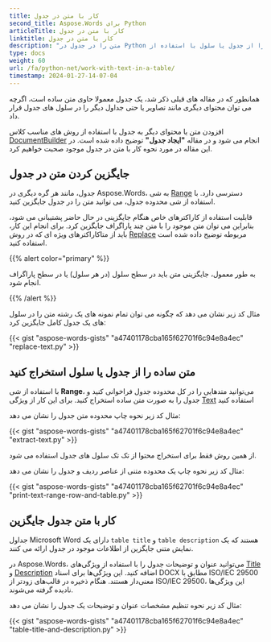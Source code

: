 ```yaml
---
title: کار با متن در جدول
second_title: Aspose.Words برای Python
articleTitle: کار با متن در جدول
linktitle: کار با متن در جدول
description: "متن را در جدول در Python جایگزین کنید. متن ساده را از جدول یا سلول با استفاده از Python استخراج کنید."
type: docs
weight: 60
url: /fa/python-net/work-with-text-in-a-table/
timestamp: 2024-01-27-14-07-04
---
```


همانطور که در مقاله های قبلی ذکر شد، یک جدول معمولا حاوی متن ساده است، اگرچه می توان محتوای دیگری مانند تصاویر یا حتی جداول دیگر را در سلول های جدول قرار داد.

افزودن متن یا محتوای دیگر به جدول با استفاده از روش های مناسب کلاس [DocumentBuilder](https://reference.aspose.com/words/python-net/aspose.words/documentbuilder/) انجام می شود و در مقاله **"ایجاد جدول"** توضیح داده شده است. در این مقاله در مورد نحوه کار با متن در جدول موجود صحبت خواهیم کرد.

## جایگزین کردن متن در جدول

جدول، مانند هر گره دیگری در Aspose.Words، به شی [Range](https://reference.aspose.com/words/python-net/aspose.words/range/) دسترسی دارد. با استفاده از شی محدوده جدول، می توانید متن را در جدول جایگزین کنید.

قابلیت استفاده از کاراکترهای خاص هنگام جایگزینی در حال حاضر پشتیبانی می شود، بنابراین می توان متن موجود را با متن چند پاراگراف جایگزین کرد. برای انجام این کار، باید از متاکاراکترهای ویژه ای که در روش [Replace](https://reference.aspose.com/words/python-net/aspose.words/range/replace/#str_str) مربوطه توضیح داده شده است استفاده کنید.

{{% alert color="primary" %}}

به طور معمول، جایگزینی متن باید در سطح سلول (در هر سلول) یا در سطح پاراگراف انجام شود.

{{% /alert %}}

مثال کد زیر نشان می دهد که چگونه می توان تمام نمونه های یک رشته متن را در سلول های یک جدول کامل جایگزین کرد:

{{< gist "aspose-words-gists" "a47401178cba165f62701f6c94e8a4ec" "replace-text.py" >}}

## متن ساده را از جدول یا سلول استخراج کنید

با استفاده از شی **Range**، می‌توانید متدهایی را در کل محدوده جدول فراخوانی کنید و جدول را به صورت متن ساده استخراج کنید. برای این کار از ویژگی [Text](https://reference.aspose.com/words/python-net/aspose.words/range/text/) استفاده کنید

مثال کد زیر نحوه چاپ محدوده متن جدول را نشان می دهد:

{{< gist "aspose-words-gists" "a47401178cba165f62701f6c94e8a4ec" "extract-text.py" >}}

از همین روش فقط برای استخراج محتوا از تک تک سلول های جدول استفاده می شود.

مثال کد زیر نحوه چاپ یک محدوده متنی از عناصر ردیف و جدول را نشان می دهد:

{{< gist "aspose-words-gists" "a47401178cba165f62701f6c94e8a4ec" "print-text-range-row-and-table.py" >}}

## کار با متن جدول جایگزین

جداول Microsoft Word دارای یک `table title` و `table description` هستند که یک نمایش متنی جایگزین از اطلاعات موجود در جدول ارائه می کنند.

در Aspose.Words، می‌توانید عنوان و توضیحات جدول را با استفاده از ویژگی‌های [Title](https://reference.aspose.com/words/python-net/aspose.words.tables/table/title/) و [Description](https://reference.aspose.com/words/python-net/aspose.words.tables/table/description/) اضافه کنید. این ویژگی‌ها برای اسناد DOCX مطابق با ISO/IEC 29500 معنی‌دار هستند. هنگام ذخیره در قالب‌های زودتر از ISO/IEC 29500، این ویژگی‌ها نادیده گرفته می‌شوند.

مثال کد زیر نحوه تنظیم مشخصات عنوان و توضیحات یک جدول را نشان می دهد:

{{< gist "aspose-words-gists" "a47401178cba165f62701f6c94e8a4ec" "table-title-and-description.py" >}}

